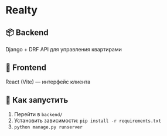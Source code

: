 # Realty

## 📦 Backend
Django + DRF API для управления квартирами

## 🎨 Frontend
React (Vite) — интерфейс клиента

## 🚀 Как запустить
1. Перейти в `backend/`
2. Установить зависимости: `pip install -r requirements.txt`
3. `python manage.py runserver`
